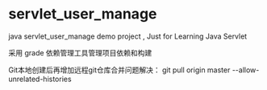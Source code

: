 # servlet_user_manage
java servlet_user_manage demo project ,  Just for Learning Java Servlet

采用 grade 依赖管理工具管理项目依赖和构建




Git本地创建后再增加远程git仓库合并问题解决：
git pull origin master --allow-unrelated-histories